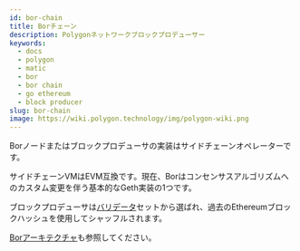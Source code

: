 ```yaml
---
id: bor-chain
title: Borチェーン
description: Polygonネットワークブロックプロデューサー
keywords:
  - docs
  - polygon
  - matic
  - bor
  - bor chain
  - go ethereum
  - block producer
slug: bor-chain
image: https://wiki.polygon.technology/img/polygon-wiki.png
---
```


Borノードまたはブロックプロデューサの実装はサイドチェーンオペレーターです。

サイドチェーンVMはEVM互換です。現在、Borはコンセンサスアルゴリズムへのカスタム変更を伴う基本的なGeth実装の1つです。

ブロックプロデューサは[バリデータ](/docs/maintain/glossary.md#validator)セットから選ばれ、過去のEthereumブロックハッシュを使用してシャッフルされます。

[Borアーキテクチャ](/docs/pos/bor/overview)も参照してください。
